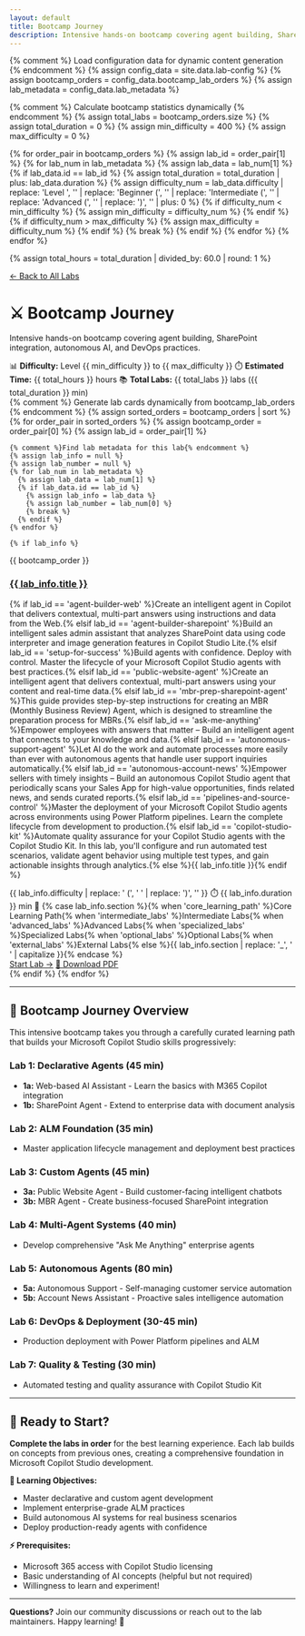 ```yaml
---
layout: default
title: Bootcamp Journey
description: Intensive hands-on bootcamp covering agent building, SharePoint integration, autonomous AI, and DevOps practices
---
```


<!-- 
🎯 BOOTCAMP PAGE: Static structure with dynamic Jekyll templating
📝 This page combines curated content with dynamic lab data from lab-config.yml
🔄 Lab cards are auto-generated from bootcamp_lab_orders configuration
-->

{% comment %}
Load configuration data for dynamic content generation
{% endcomment %}
{% assign config_data = site.data.lab-config %}
{% assign bootcamp_orders = config_data.bootcamp_lab_orders %}
{% assign lab_metadata = config_data.lab_metadata %}

{% comment %}
Calculate bootcamp statistics dynamically
{% endcomment %}
{% assign total_labs = bootcamp_orders.size %}
{% assign total_duration = 0 %}
{% assign min_difficulty = 400 %}
{% assign max_difficulty = 0 %}

{% for order_pair in bootcamp_orders %}
  {% assign lab_id = order_pair[1] %}
  {% for lab_num in lab_metadata %}
    {% assign lab_data = lab_num[1] %}
    {% if lab_data.id == lab_id %}
      {% assign total_duration = total_duration | plus: lab_data.duration %}
      {% assign difficulty_num = lab_data.difficulty | replace: 'Level ', '' | replace: 'Beginner (', '' | replace: 'Intermediate (', '' | replace: 'Advanced (', '' | replace: ')', '' | plus: 0 %}
      {% if difficulty_num < min_difficulty %}
        {% assign min_difficulty = difficulty_num %}
      {% endif %}
      {% if difficulty_num > max_difficulty %}
        {% assign max_difficulty = difficulty_num %}
      {% endif %}
      {% break %}
    {% endif %}
  {% endfor %}
{% endfor %}

{% assign total_hours = total_duration | divided_by: 60.0 | round: 1 %}

<div class="bootcamp-nav">
  <a href="{{ '/labs/' | relative_url }}" class="nav-link">← Back to All Labs</a>
  <div class="bootcamp-info">
    <h1>⚔️ Bootcamp Journey</h1>
    <p>Intensive hands-on bootcamp covering agent building, SharePoint integration, autonomous AI, and DevOps practices.</p>
    <div class="bootcamp-stats">
      <span>📊 <strong>Difficulty:</strong> Level {{ min_difficulty }} to {{ max_difficulty }}</span>
      <span>⏱️ <strong>Estimated Time:</strong> {{ total_hours }} hours</span>
      <span>📚 <strong>Total Labs:</strong> {{ total_labs }} labs ({{ total_duration }} min)</span>
    </div>
  </div>
</div>

<div class="bootcamp-labs">
<div class="bootcamp-labs-grid">
  {% comment %}
  Generate lab cards dynamically from bootcamp_lab_orders
  {% endcomment %}
  {% assign sorted_orders = bootcamp_orders | sort %}
  {% for order_pair in sorted_orders %}
    {% assign bootcamp_order = order_pair[0] %}
    {% assign lab_id = order_pair[1] %}
    
    {% comment %}Find lab metadata for this lab{% endcomment %}
    {% assign lab_info = null %}
    {% assign lab_number = null %}
    {% for lab_num in lab_metadata %}
      {% assign lab_data = lab_num[1] %}
      {% if lab_data.id == lab_id %}
        {% assign lab_info = lab_data %}
        {% assign lab_number = lab_num[0] %}
        {% break %}
      {% endif %}
    {% endfor %}
    
    {% if lab_info %}
  <div class="bootcamp-lab-card">
    <div class="bootcamp-lab-number">
      <span class="number">{{ bootcamp_order }}</span>
    </div>
    <div class="bootcamp-lab-content">
      <h3><a href="{{ '/labs/' | relative_url }}{{ lab_id }}/?bootcamp=true">{{ lab_info.title }}</a></h3>
      <p class="lab-description">{% if lab_id == 'agent-builder-web' %}Create an intelligent agent in Copilot that delivers contextual, multi-part answers using instructions and data from the Web.{% elsif lab_id == 'agent-builder-sharepoint' %}Build an intelligent sales admin assistant that analyzes SharePoint data using code interpreter and image generation features in Copilot Studio Lite.{% elsif lab_id == 'setup-for-success' %}Build agents with confidence. Deploy with control. Master the lifecycle of your Microsoft Copilot Studio agents with best practices.{% elsif lab_id == 'public-website-agent' %}Create an intelligent agent that delivers contextual, multi-part answers using your content and real-time data.{% elsif lab_id == 'mbr-prep-sharepoint-agent' %}This guide provides step-by-step instructions for creating an MBR (Monthly Business Review) Agent, which is designed to streamline the preparation process for MBRs.{% elsif lab_id == 'ask-me-anything' %}Empower employees with answers that matter – Build an intelligent agent that connects to your knowledge and data.{% elsif lab_id == 'autonomous-support-agent' %}Let AI do the work and automate processes more easily than ever with autonomous agents that handle user support inquiries automatically.{% elsif lab_id == 'autonomous-account-news' %}Empower sellers with timely insights – Build an autonomous Copilot Studio agent that periodically scans your Sales App for high-value opportunities, finds related news, and sends curated reports.{% elsif lab_id == 'pipelines-and-source-control' %}Master the deployment of your Microsoft Copilot Studio agents across environments using Power Platform pipelines. Learn the complete lifecycle from development to production.{% elsif lab_id == 'copilot-studio-kit' %}Automate quality assurance for your Copilot Studio agents with the Copilot Studio Kit. In this lab, you'll configure and run automated test scenarios, validate agent behavior using multiple test types, and gain actionable insights through analytics.{% else %}{{ lab_info.title }}{% endif %}</p>
      <div class="lab-meta">
        <span class="difficulty">{{ lab_info.difficulty | replace: ' (', ' ' | replace: ')', '' }}</span>
        <span class="duration">⏱️ {{ lab_info.duration }} min</span>
        <span class="section">📂 {% case lab_info.section %}{% when 'core_learning_path' %}Core Learning Path{% when 'intermediate_labs' %}Intermediate Labs{% when 'advanced_labs' %}Advanced Labs{% when 'specialized_labs' %}Specialized Labs{% when 'optional_labs' %}Optional Labs{% when 'external_labs' %}External Labs{% else %}{{ lab_info.section | replace: '_', ' ' | capitalize }}{% endcase %}</span>
      </div>
      <div class="lab-actions">
        <a href="{{ '/labs/' | relative_url }}{{ lab_id }}/?bootcamp=true" class="btn btn-primary">Start Lab →</a>
        <a href="{{ '/assets/pdfs/' | relative_url }}{{ lab_id }}.pdf" class="btn btn-secondary" target="_blank">📄 Download PDF</a>
      </div>
    </div>
  </div>
    {% endif %}
  {% endfor %}
</div>

---

## 🎯 **Bootcamp Journey Overview**

This intensive bootcamp takes you through a carefully curated learning path that builds your Microsoft Copilot Studio skills progressively:

### **Lab 1: Declarative Agents (45 min)**
- **1a:** Web-based AI Assistant - Learn the basics with M365 Copilot integration
- **1b:** SharePoint Agent - Extend to enterprise data with document analysis

### **Lab 2: ALM Foundation (35 min)**
- Master application lifecycle management and deployment best practices

### **Lab 3: Custom Agents (45 min)**  
- **3a:** Public Website Agent - Build customer-facing intelligent chatbots
- **3b:** MBR Agent - Create business-focused SharePoint integration

### **Lab 4: Multi-Agent Systems (40 min)**
- Develop comprehensive "Ask Me Anything" enterprise agents

### **Lab 5: Autonomous Agents (80 min)**
- **5a:** Autonomous Support - Self-managing customer service automation  
- **5b:** Account News Assistant - Proactive sales intelligence automation

### **Lab 6: DevOps & Deployment (30-45 min)**
- Production deployment with Power Platform pipelines and ALM

### **Lab 7: Quality & Testing (30 min)**
- Automated testing and quality assurance with Copilot Studio Kit

---

## 🚀 **Ready to Start?**

**Complete the labs in order** for the best learning experience. Each lab builds on concepts from previous ones, creating a comprehensive foundation in Microsoft Copilot Studio development.

**🎯 Learning Objectives:**
- Master declarative and custom agent development
- Implement enterprise-grade ALM practices  
- Build autonomous AI systems for real business scenarios
- Deploy production-ready agents with confidence

**⚡ Prerequisites:**
- Microsoft 365 access with Copilot Studio licensing
- Basic understanding of AI concepts (helpful but not required)
- Willingness to learn and experiment!

---

**Questions?** Join our community discussions or reach out to the lab maintainers. Happy learning! 🎉